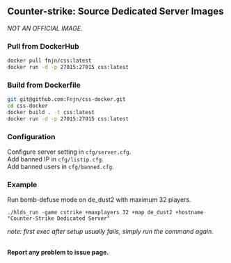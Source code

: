 ##  Counter-strike: Source Dedicated Server Images
*NOT AN OFFICIAL IMAGE.*<br/>

### Pull from DockerHub
```bash
docker pull fnjn/css:latest
docker run -d -p 27015:27015 css:latest
```

### Build from Dockerfile
```bash
git git@github.com:Fnjn/css-docker.git
cd css-docker
docker build . -t css:latest
docker run -d -p 27015:27015 css:latest
```

### Configuration
Configure server setting in `cfg/server.cfg`.<br/>
Add banned IP in `cfg/listip.cfg`.<br/>
Add banned users in `cfg/banned.cfg`.<br/>

### Example
Run bomb-defuse mode on de_dust2 with maximum 32 players.
```
./hlds_run -game cstrike +maxplayers 32 +map de_dust2 +hostname "Counter-Strike Dedicated Server"
```
*note: first exec after setup usually fails, simply run the command again.*

<br/>**Report any problem to issue page.**<br/>
